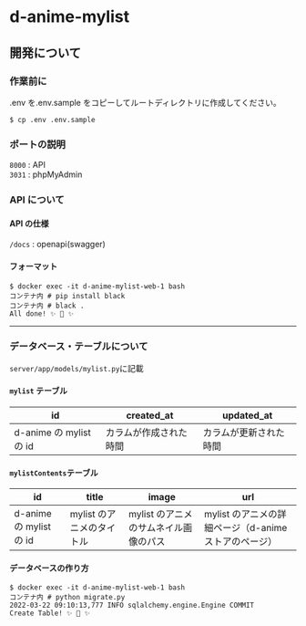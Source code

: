 # d-anime-mylist

## 開発について

### 作業前に

.env を.env.sample をコピーしてルートディレクトリに作成してください。

```
$ cp .env .env.sample
```

### ポートの説明

`8000` : API  
`3031` : phpMyAdmin

### API について

#### API の仕様

`/docs` : openapi(swagger)

#### フォーマット

```
$ docker exec -it d-anime-mylist-web-1 bash
コンテナ内 # pip install black
コンテナ内 # black .
All done! ✨ 🍰 ✨
```

---

### データベース・テーブルについて

`server/app/models/mylist.py`に記載

#### `mylist` テーブル

| id                      | created_at             | updated_at             |
| ----------------------- | ---------------------- | ---------------------- |
| d-anime の mylist の id | カラムが作成された時間 | カラムが更新された時間 |

#### `mylistContents`テーブル

| id                      | title                     | image                                 | url                                                   |
| ----------------------- | ------------------------- | ------------------------------------- | ----------------------------------------------------- |
| d-anime の mylist の id | mylist のアニメのタイトル | mylist のアニメのサムネイル画像のパス | mylist のアニメの詳細ページ（d-anime ストアのページ） |

#### データベースの作り方

```
$ docker exec -it d-anime-mylist-web-1 bash
コンテナ内 # python migrate.py
2022-03-22 09:10:13,777 INFO sqlalchemy.engine.Engine COMMIT
Create Table! ✨ 🍰 ✨
```
